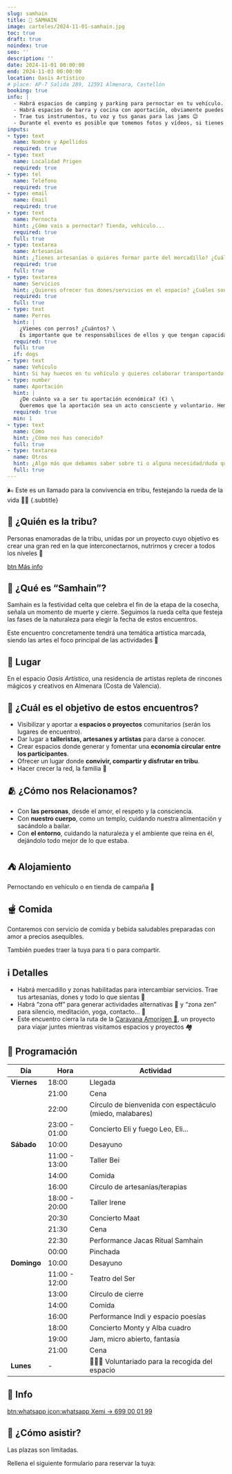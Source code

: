 ```yaml
---
slug: samhain
title: 🎃 SAMHAIN
image: carteles/2024-11-01-samhain.jpg
toc: true
draft: true
noindex: true
seo: ''
description: ''
date: 2024-11-01 00:00:00
end: 2024-11-03 00:00:00
location: Oasis Artístico
# place: AP-7 Salida 289, 12591 Almenara, Castellón
booking: true
info: |
  - Habrá espacios de camping y parking para pernoctar en tu vehículo. 
  - Habrá espacios de barra y cocina con aportación, obviamente puedes traer tus alimentos y bebidas para ti o para compartir en Tribu ☺️
  - Trae tus instrumentos, tu voz y tus ganas para las jams 😉
  - Durante el evento es posible que tomemos fotos y vídeos, si tienes inconveniente en ello, avísanos a tu llegada al evento.
inputs:
- type: text
  name: Nombre y Apellidos
  required: true
- type: text
  name: Localidad Prigen
  required: true
- type: tel
  name: Teléfono
  required: true
- type: email
  name: Email
  required: true
- type: text
  name: Pernocta
  hint: ¿Cómo vais a pernoctar? Tienda, vehículo...
  required: true
  full: true
- type: textarea
  name: Artesanías
  hint: ¿Tienes artesanías o quieres formar parte del mercadillo? ¿Cuáles son?
  required: true
  full: true
- type: textarea
  name: Servicios
  hint: ¿Quieres ofrecer tus dones/servicios en el espacio? ¿Cuáles son?
  required: true
  full: true
- type: text
  name: Perros
  hint: |
    ¿Vienes con perros? ¿Cuántos? \
    Es importante que te responsabilices de ellos y que tengan capacidad de convivencia con otras personas y perros.
  required: true
  full: true
  if: dogs
- type: text
  name: Vehículo
  hint: Si hay huecos en tu vehículo y quieres colaborar transportando personas, indícanos de cuantas plazas dispones y de donde sales
- type: number
  name: Aportación
  hint: |
    ¿De cuánto va a ser tu aportación económica? (€) \
    Queremos que la aportación sea un acto consciente y voluntario. Hemos estimado que 40 euros es una cantidad adecuada para cubrir los costos de este evento, pero te invitamos a que elijas la cantidad que consideres adecuada. Tu contribución, sea cual sea, será valorada y apreciada.
  required: true
  min: 1
- type: text
  name: Cómo
  hint: ¿Cómo nos has conocido?
  full: true
- type: textarea
  name: Otros
  hint: ¿Algo más que debamos saber sobre ti o alguna necesidad/duda que tengas?
  full: true
---
```


🌬️ Este es un llamado para la convivencia en tribu, festejando la rueda de la vida 🍃🍂
{.subtitle}

## 👣 ¿Quién es la tribu?

Personas enamoradas de la tribu, unidas por un proyecto cuyo objetivo es crear una gran red en la que interconectarnos, nutrirnos y crecer a todos los niveles 🚀

[btn Más info](/#proyecto)

## 🎃 ¿Qué es “Samhain”?

Samhain es la festividad celta que celebra el fin de la etapa de la cosecha, señala un momento de muerte y cierre. Seguimos la rueda celta que festeja las fases de la naturaleza para elegir la fecha de estos encuentros.

Este encuentro concretamente tendrá una temática artística marcada, siendo las artes el foco principal de las actividades 🎨

## 📍 Lugar

En el espacio *Oasis Artístico*, una residencia de artistas repleta de rincones mágicos y creativos en Almenara (Costa de Valencia).

## 🎯 ¿Cuál es el objetivo de estos encuentros?

- ⁠Visibilizar y aportar a **espacios o proyectos** comunitarios (serán los lugares de encuentro).
- ⁠Dar lugar a **talleristas, artesanes y artistas** para darse a conocer.
- ⁠Crear espacios donde generar y fomentar una **economía circular entre los participantes**.
- ⁠Ofrecer un lugar donde **convivir, compartir y disfrutar en tribu**.
- ⁠Hacer crecer la red, la familia 🤍

## 🫂 ¿Cómo nos Relacionamos?

- Con **las personas**, desde el amor, el respeto y la consciencia.
- Con **nuestro cuerpo**, como un templo, cuidando nuestra alimentación y sacándolo a bailar.
- Con **el entorno**, cuidando la naturaleza y el ambiente que reina en él, dejándolo todo mejor de lo que estaba.

## ⛺ Alojamiento

Pernoctando en vehículo o en tienda de campaña 🩷

## 🫕 Comida

Contaremos con servicio de comida y bebida saludables preparadas con amor a precios asequibles.

También puedes traer la tuya para ti o para compartir.

## ℹ️ Detalles

- Habrá mercadillo y zonas habilitadas para intercambiar servicios. Trae tus artesanías, dones y todo lo que sientas 👐
- Habrá “zona off” para generar actividades alternativas 🤯 y “zona zen” para silencio, meditación, yoga, contacto… 🤫
- Este encuentro cierra la ruta de la [Caravana Amorígen 🚐](/#caravana-amorigen), un proyecto para viajar juntes mientras visitamos espacios y proyectos 🏘️

## 📅 Programación

| Día         | Hora            | Actividad                                                |
| ----------- | --------------- | -------------------------------------------------------- |
| **Viernes** | 18:00           | Llegada                                                  |
|             | 21:00           | Cena                                                     |
|             | 22:00           | Círculo de bienvenida con espectáculo (miedo, malabares) |
|             | 23:00 - 01:00   | Concierto Eli y fuego Leo, Eli...                        |
| **Sábado**  | 10:00           | Desayuno                                                 |
|             | 11:00 - 13:00   | Taller Bei                                               |
|             | 14:00           | Comida                                                   |
|             | 16:00           | Círculo de artesanías/terapias                           |
|             | 18:00 - 20:00   | Taller Irene                                             |
|             | 20:30           | Concierto Maat                                           |
|             | 21:30           | Cena                                                     |
|             | 22:30           | Performance Jacas Ritual Samhain                         |
|             | 00:00           | Pinchada                                                 |
| **Domingo** | 10:00           | Desayuno                                                 |
|             | 11:00 - 12:00   | Teatro del Ser                                           |
|             | 13:00           | Círculo de cierre                                        |
|             | 14:00           | Comida                                                   |
|             | 16:00           | Performance Indi y espacio poesías                       |
|             | 18:00           | Concierto Monty y Alba cuadro                            |
|             | 19:00           | Jam, micro abierto, fantasía                             |
|             | 21:00           | Cena                                                     |
| **Lunes**   | -               | 👨🏼‍🌾 Voluntariado para la recogida del espacio             |


## 📲 Info

[btn:whatsapp icon:whatsapp Xemi → 699 00 01 99](https://wa.me/34699000199 "nofollow")


## 📝 ¿Cómo asistir?

Las plazas son limitadas.

Rellena el siguiente formulario para reservar la tuya:
